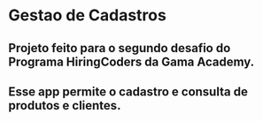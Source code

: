 # Gestao de Cadastros

## Projeto feito para o segundo desafio do Programa HiringCoders da Gama Academy.
 ## Esse app permite o cadastro e consulta de produtos e clientes.

